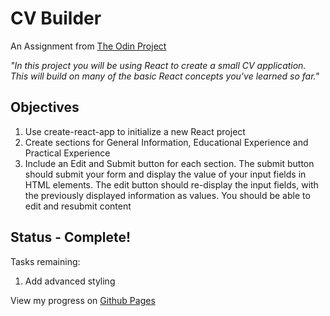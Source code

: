 # CV Builder
An Assignment from [The Odin Project](https://www.theodinproject.com/lessons/cv-application)

*"In this project you will be using React to create a small CV application. This will build on many of the basic React concepts you've learned so far."*

## Objectives
1. Use create-react-app to initialize a new React project
2. Create sections for General Information, Educational Experience and Practical Experience
3. Include an Edit and Submit button for each section. The submit button should submit your form and display the value of your input fields in HTML elements. The edit button should re-display the input fields, with the previously displayed information as values. You should be able to edit and resubmit content

## Status - Complete!
Tasks remaining:
1. Add advanced styling

View my progress on [Github Pages](https://programmurr.github.io/cv-project/)